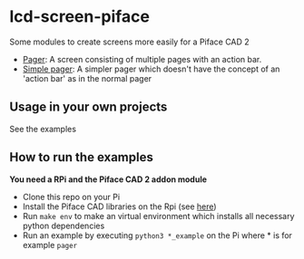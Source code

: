 # lcd-screen-piface
Some modules to create screens more easily for a Piface CAD 2


- [Pager](/pager): A screen consisting of multiple pages with an action bar.
- [Simple pager](/simple_pager): A simpler pager which doesn't have the concept of an 'action bar' as in the normal pager

## Usage in your own projects
See the examples

## How to run the examples
**You need a RPi and the Piface CAD 2 addon module**
- Clone this repo on your Pi
- Install the Piface CAD libraries on the Rpi (see [here](https://github.com/piface/pifacecad/))
- Run `make env` to make an virtual environment which installs all necessary python dependencies
- Run an example by executing `python3 *_example` on the Pi where * is for example `pager`

